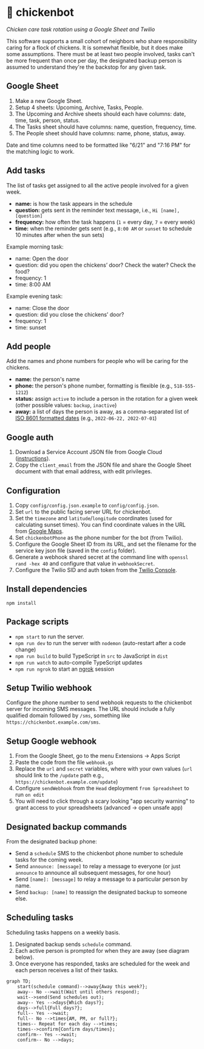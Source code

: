 # 🐔 chickenbot

*Chicken care task rotation using a Google Sheet and Twilio*

This software supports a small cohort of neighbors who share responsibility caring for a flock of chickens. It is somewhat flexible, but it does make some assumptions. There must be at least two people involved, tasks can't be more frequent than once per day, the designated backup person is assumed to understand they're the backstop for any given task.

## Google Sheet

1. Make a new Google Sheet.
2. Setup 4 sheets: Upcoming, Archive, Tasks, People.
3. The Upcoming and Archive sheets should each have columns: date, time, task, person, status.
4. The Tasks sheet should have columns: name, question, frequency, time.
5. The People sheet should have columns: name, phone, status, away.

Date and time columns need to be formatted like "6/21" and "7:16 PM" for the matching logic to work.

## Add tasks

The list of tasks get assigned to all the active people involved for a given week.

* __name:__ is how the task appears in the schedule
* __question:__ gets sent in the reminder text message, i.e., `Hi [name], [question]`
* __frequency:__ how often the task happens (`1` = every day, `7` = every week)
* __time:__ when the reminder gets sent (e.g., `8:00 AM` or `sunset` to schedule 10 minutes after when the sun sets)

Example morning task:

* name: Open the door
* question: did you open the chickens’ door? Check the water? Check the food?
* frequency: 1
* time: 8:00 AM

Example evening task:

* name: Close the door
* question: did you close the chickens’ door?
* frequency: 1
* time: sunset

## Add people

Add the names and phone numbers for people who will be caring for the chickens.

* __name:__ the person's name
* __phone:__ the person's phone number, formatting is flexible (e.g., `518-555-1212`)
* __status:__ assign `active` to include a person in the rotation for a given week (other possible values: `backup`, `inactive`)
* __away:__ a list of days the person is away, as a comma-separated list of [ISO 8601 formatted dates](https://en.wikipedia.org/wiki/ISO_8601#Calendar_dates) (e.g., `2022-06-22, 2022-07-01`)

## Google auth

1. Download a Service Account JSON file from Google Cloud ([instructions](https://theoephraim.github.io/node-google-spreadsheet/#/getting-started/authentication)).
2. Copy the `client_email` from the JSON file and share the Google Sheet document with that email address, with edit privileges.

## Configuration

1. Copy `config/config.json.example` to `config/config.json`.
2. Set `url` to the public facing server URL for chickenbot.
3. Set the `timezone` and `latitude`/`longitude` coordinates (used for calculating sunset times). You can find coordinate values in the URL from [Google Maps](https://maps.google.com/).
4. Set `chickenbotPhone` as the phone number for the bot (from Twilio).
5. Configure the Google Sheet ID from its URL, and set the filename for the service key json file (saved in the `config` folder).
6. Generate a webhook shared secret at the command line with `openssl rand -hex 40` and configure that value in `webhookSecret`.
7. Configure the Twilio SID and auth token from the [Twilio Console](https://console.twilio.com/).

## Install dependencies

```
npm install
```

## Package scripts

* `npm start` to run the server.
* `npm run dev` to run the server with `nodemon` (auto-restart after a code change)
* `npm run build` to build TypeScript in `src` to JavaScript in `dist`
* `npm run watch` to auto-compile TypeScript updates
* `npm run ngrok` to start an [ngrok](https://ngrok.com/) session

## Setup Twilio webhook

Configure the phone number to send webhook requests to the chickenbot server for incoming SMS messages. The URL should include a fully qualified domain followed by `/sms`, something like `https://chickenbot.example.com/sms`.

## Setup Google webhook

1. From the Google Sheet, go to the menu Extensions → Apps Script
2. Paste the code from the file `webhook.gs`
3. Replace the `url` and `secret` variables, where with your own values (`url` should link to the `/update` path e.g., `https://chickenbot.example.com/update`)
4. Configure `sendWebhook` from the `Head` deployment `from Spreadsheet` to run `on edit`
5. You will need to click through a scary looking "app security warning" to grant access to your spreadsheets (advanced → open unsafe app)

## Designated backup commands

From the designated backup phone:

* Send a `schedule` SMS to the chickenbot phone number to schedule tasks for the coming week.
* Send `announce: [message]` to relay a message to everyone (or just `announce` to announce all subsequent messages, for one hour)
* Send `[name]: [message]` to relay a message to a particular person by name.
* Send `backup: [name]` to reassign the designated backup to someone else.

## Scheduling tasks

Scheduling tasks happens on a weekly basis.

1. Designated backup sends `schedule` command.
2. Each active person is prompted for when they are away (see diagram below).
3. Once everyone has responded, tasks are scheduled for the week and each person receives a list of their tasks.

```mermaid
graph TD;
    start(schedule command)-->away{Away this week?};
    away-- No -->wait(Wait until others respond);
    wait-->send(Send schedules out);
    away-- Yes -->days{Which days?};
    days-->full{Full days?};
    full-- Yes -->wait;
    full-- No -->times{AM, PM, or full?};
    times-- Repeat for each day -->times;
    times-->confirm{Confirm days/times};
    confirm-- Yes -->wait;
    confirm-- No -->days;
```